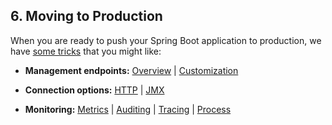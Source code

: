 ## 6. Moving to Production

When you are ready to push your Spring Boot application to production, we have [some tricks](production-ready.html) that you might like:

-  **Management endpoints:**  [Overview](production-ready-endpoints.html) | [Customization]()

-  **Connection options:**  [HTTP](production-ready-monitoring.html) | [JMX](production-ready-jmx.html)

-  **Monitoring:**  [Metrics](production-ready-metrics.html) | [Auditing](production-ready-auditing.html) | [Tracing]() | [Process](production-ready-process-monitoring.html)

